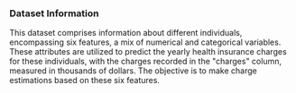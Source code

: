 ### Dataset Information
This dataset comprises information about different individuals, encompassing six features, a mix of numerical and categorical variables. These attributes are utilized to predict the yearly health insurance charges for these individuals, with the charges recorded in the "charges" column, measured in thousands of dollars. The objective is to make charge estimations based on these six features.
